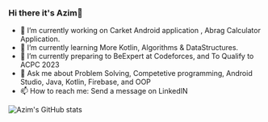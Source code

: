 ### Hi there it's Azim👋

<!--
**ma7moud3zim/ma7moud3zim** is a ✨ _special_ ✨ repository because its `README.md` (this file) appears on your GitHub profile.
-->

- 🔭 I’m currently working on Carket Android application , Abrag Calculator Application.
- 🌱 I’m currently learning More Kotlin, Algorithms & DataStructures.
- 🌱 I’m currently preparing to BeExpert at Codeforces, and To Qualify to ACPC 2023 
- 💬 Ask me about Problem Solving, Competetive programming, Android Studio, Java, Kotlin, Firebase, and OOP
- 📫 How to reach me: Send a message on LinkedIN



![Azim's GitHub stats](https://github-readme-stats.vercel.app/api?username=ma7moud3zim&show_icons=true&theme=transparent)


